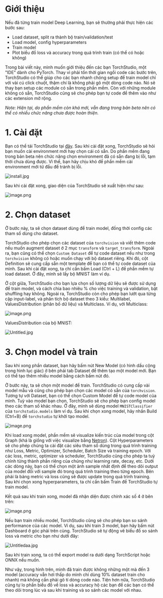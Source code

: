 # Giới thiệu
Nếu đã từng train model Deep Learning, bạn sẽ thường phải thực hiện các bước sau:

* Load dataset, split ra thành bộ train/validation/test
* Load model, config hyperparameters
* Train model
* Plot biểu đồ loss và accuracy trong quá trình train (có thể có hoặc không)

Trong bài viết này, mình muốn giới thiệu đến các bạn TorchStudio, một "IDE" dành cho PyTorch. Thay vì phải tốn thời gian ngồi code các bước trên, TorchStudio có thể giúp cho các bạn nhanh chóng setup để train model chỉ với vài cú click chuột, thậm chí là không phải gõ một dòng code nào. Nó sẽ thay bạn setup các module có sẵn trong phần mềm. Còn với những module không có sẵn, TorchStudio cũng sẽ cho phép bạn tự code để thêm vào như các extension mở rộng.

*Note: Hiện tại, do phần mềm còn khá mới, vẫn đang trong bản beta nên có thể có nhiều chức năng chưa được hoàn thiện.*

# 1. Cài đặt
Bạn có thể tải TorchStudio tại [đây](https://torchstudio.ai/download/). Sau khi cài đặt xong, TorchStudio sẽ hỏi bạn muốn cài environment mới hay chọn cái có sẵn. Do phần mềm đang trong bản beta nên chức năng chọn environment đã có sẵn đang bị lỗi, tạm thời chưa dùng được. Vì thế, bạn hãy chịu khó để phần mềm cài environment mới từ đầu để tránh bị lỗi.

![install.jpg](https://images.viblo.asia/29675572-9284-49f9-8011-18acc68296ad.jpg)

Sau khi cài đặt xong, giao diện của TorchStudio sẽ xuất hiện như sau:

![image.png](https://images.viblo.asia/f4bb75ef-e1f7-4aa3-a80f-3f6b53c1f69f.png)

# 2. Chọn dataset
Ở bước này, ta sẽ chọn dataset dùng để train model, đồng thời config các tham số dùng cho dataset.

TorchStudio cho phép chọn các dataset của `torchvision` và viết thêm code nếu muốn augment dataset ở 2 mục `transform` và `target_transform`. Ngoài ra, bạn cũng có thể chọn `Custom Dataset` để tự code dataset nếu như trong `torchvision` không có hoặc muốn chạy với bộ dataset riêng. Khi đó, cột Definition sẽ cung cấp sẵn một template để bạn có thể tự code dataset của mình. Sau khi cài đặt xong, ta chỉ cần bấm Load (Ctrl + L) để phần mềm tự load dataset. Ở đây, mình sẽ lấy bộ MNIST làm ví dụ.

Ở cột giữa, TorchStudio cho bạn lựa chọn số lượng dữ liệu sẽ được sử dụng để train model, và cách chia bao nhiêu % cho việc training và validation, bật shuffling hay không. Ngoài ra, TorchStudio còn cho phép bạn lướt qua từng cặp input-label, và phân tích bộ dataset theo 3 kiểu: Multilabel, ValuesDistribution (phân bố dữ liệu) và Multiclass. Ví dụ, với Multiclass:

![image.png](https://images.viblo.asia/ea0ef5c6-6fac-462e-95d2-d38cd3f38f30.png)

ValuesDistribution của bộ MNIST:

![Untitled.jpg](https://images.viblo.asia/9bd86746-bd4b-4a9a-a585-285040c3f350.jpg)

# 3. Chọn model và train
Sau khi xong phần dataset, bạn hãy bấm nút New Model (có hình dấu cộng trong hình lục giác) ở bên phải tab Dataset để thêm tạo một model mới. Bạn có thể tạo thêm nhiều model bằng cách bấm nút đó.

Ở bước này, ta sẽ chọn một model để train. TorchStudio có cung cấp vài model mẫu và cũng cho phép bạn chọn các model có sẵn của `torchvision`. Tương tự với Dataset, bạn có thể chọn Custom Model để tự code model của mình. Tuỳ vào model bạn chọn, TorchStudio sẽ cho phép bạn config model theo các tham số khác nhau. Ở đây, mình sẽ dùng model `MNISTClassifier` của `torchstudio.models` làm ví dụ. Sau khi chọn xong model, hãy nhấn Build (Ctrl+B) để `torchstudio` tự khởi tạo model.

![image.png](https://images.viblo.asia/9846a79c-5c53-4aec-b531-5c86ec2e6e5b.png)

Khi load xong model, phần mềm sẽ visualize kiến trúc của model trong cột Graph (khá là giống với việc visualize bằng [Netron](https://netron.app/)). Cột Hyperparameters sẽ cho phép chúng ta cài đặt các siêu tham số dùng trong quá trình training như Loss, Metric, Optimizer, Scheduler, Batch Size và training epoch. Với các loss, metric, optimizer và scheduler, TorchStudio cũng cho phép ta tuỳ chỉnh từng thành phần riêng của chúng như learning rate, decay, etc. Dưới các dòng này, bạn có thể chọn một ảnh sample nhất định để theo dõi output của model đối với sample đó trong quá trình training theo từng epoch. Bên phải là bảng metric và loss cũng sẽ được update trong quá trình training. Sau khi chọn xong hyperparameters, ta chỉ cần bấm Train để TorchStudio tự train model.

Kết quả sau khi train xong, model đã nhận diện được chính xác số 4 ở bên trên:

![image.png](https://images.viblo.asia/617d2663-3144-4214-9d5b-784681829edb.png)

Nếu bạn train nhiều model, TorchStudio cũng sẽ cho phép bạn so sánh performance của các model. Ví dụ, sau khi train 3 model, bạn hãy bấm nút Dashboard ở góc phải trên cùng. TorchStudio sẽ tự động vẽ biểu đồ so sánh loss và metric cho bạn như dưới đây:

![Untitledaa.jpg](https://images.viblo.asia/60dee6a2-cdb5-48ff-9ca5-445e334363ae.jpg)

Sau khi train xong, ta có thể export model ra dưới dạng TorchScript hoặc ONNX nếu muốn.

Như vậy, trong hình trên, mình đã train được không những một mà đến 3 model (accuracy vẫn hơi thấp do mình chỉ dùng 10% dataset train cho nhanh) mà không cần phải gõ tí dòng code nào. Tiện hơn nữa, TorchStudio cũng tự lo phần biểu đồ về loss và accuracy hộ các bạn để các bạn có thể theo dõi trong lúc và sau khi training và so sánh các model với nhau.